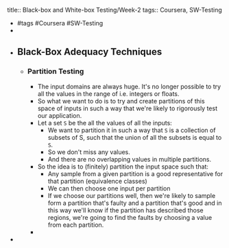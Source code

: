 title:: Black-box and White-box Testing/Week-2
tags:: Coursera, SW-Testing

- #tags #Coursera #SW-Testing
-
- ## Black-Box Adequacy Techniques
	- ### Partition Testing
		- The input domains are always huge. It's no longer possible to try all the values in the range of i.e. integers or floats.
		- So what we want to do is to try and create partitions of this space of inputs in such a way that we're likely to rigorously test our application.
		- Let a set `S` be the all the values of all the inputs:
			- We want to partition it in such a way that `S` is a collection of subsets of S, such that the union of all the subsets is equal to `S`.
			- So we don't miss any values.
			- And there are no overlapping values in multiple partitions.
		- So the idea is to (finitely) partition the input space such that:
			- Any sample from a given partition is a good representative for that partition (equivalence classes)
			- We can then choose one input per partition
			- If we choose our partitions well, then we're likely to sample form a partition that's faulty and a partition that's good and in this way we'll know if the partition has described those regions, we're going to find the faults by choosing a value from each partition.
		-
-